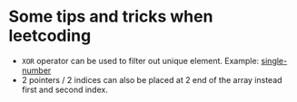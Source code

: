 # Some tips and tricks when leetcoding
- `XOR` operator can be used to filter out unique element. Example: [single-number](https://leetcode.com/problems/single-number/)
- 2 pointers / 2 indices can also be placed at 2 end of the array instead first and second index.
